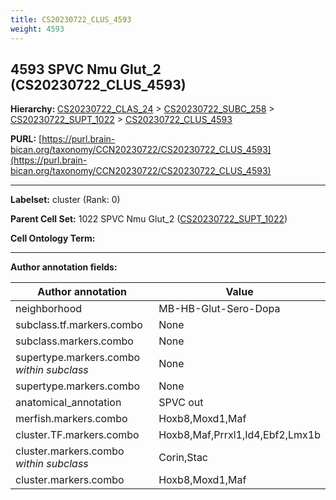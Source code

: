 ```yaml
---
title: CS20230722_CLUS_4593
weight: 4593
---
```

## 4593 SPVC Nmu Glut_2 (CS20230722_CLUS_4593)
<b>Hierarchy: </b>
[CS20230722_CLAS_24](../CS20230722_CLAS_24) >
[CS20230722_SUBC_258](../CS20230722_SUBC_258) >
[CS20230722_SUPT_1022](../CS20230722_SUPT_1022) >
[CS20230722_CLUS_4593](../CS20230722_CLUS_4593)

**PURL:** [https://purl.brain-bican.org/taxonomy/CCN20230722/CS20230722_CLUS_4593](https://purl.brain-bican.org/taxonomy/CCN20230722/CS20230722_CLUS_4593)

---


**Labelset:** cluster (Rank: 0)

**Parent Cell Set:** 1022 SPVC Nmu Glut_2 ([CS20230722_SUPT_1022](../CS20230722_SUPT_1022))



**Cell Ontology Term:** 

[MARKER GENES.]: #


---

[TRANSFERRED ANNOTATIONS.]: #


[AUTHOR ANNOTATION FIELDS.]: #


**Author annotation fields:**

| Author annotation | Value |
|-------------------|-------|
|neighborhood|MB-HB-Glut-Sero-Dopa|
|subclass.tf.markers.combo|None|
|subclass.markers.combo|None|
|supertype.markers.combo _within subclass_|None|
|supertype.markers.combo|None|
|anatomical_annotation|SPVC out|
|merfish.markers.combo|Hoxb8,Moxd1,Maf|
|cluster.TF.markers.combo|Hoxb8,Maf,Prrxl1,Id4,Ebf2,Lmx1b|
|cluster.markers.combo _within subclass_|Corin,Stac|
|cluster.markers.combo|Hoxb8,Moxd1,Maf|
